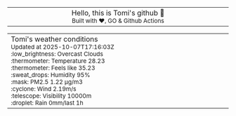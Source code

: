 
<div align="center">
<table>
<tbody>
<td align="center">
<img width="2000" height="0"><br>
Hello, this is Tomi's github 👋<br>
<sup>Built with ❤️, GO & Github Actions</sup><br>
<img width="2000" height="0">
</td>
</tbody>
</table>
</div>
<table>
<tbody>
<td align="left">
<img width="2000" height="0"><br>
Tomi's weather conditions<br>
<sup>Updated at 2025-10-07T17:16:03Z</sup><br>
<sup>:low_brightness: Overcast Clouds</sup><br>
<sup>:thermometer: Temperature 28.23 </sup><br>
<sup>:thermometer: Feels like 35.23</sup><br>
<sup>:sweat_drops: Humidity 95%</sup><br>
<sup>:mask: PM2.5 1.22 μg/m3</sup><br>
<sup>:cyclone: Wind 2.19m/s </sup><br>
<sup>:telescope: Visibility 10000m </sup><br>
<sup>:droplet: Rain 0mm/last 1h </sup><br>
<img width="2000" height="0">
</td>
<td align="left">
<img width="2000" height="0"><br>
<br>
<img width="2000" height="0">
</td>
</tbody>
</table>
</div>
    